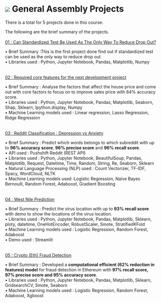 # ![](https://ga-dash.s3.amazonaws.com/production/assets/logo-9f88ae6c9c3871690e33280fcf557f33.png) General Assembly Projects

There is a total for 5 projects done in this course.

The following are the brief summary of the projects.
<br><br>
[01 : Can Standardized Test Be Used As The Only Way To Reduce Drop Out?](https://github.com/Jimmy-Sudoku/General-Assembly-Projects/tree/main/01_Project%2001-Standardized%20test)

• Brief Summary :This is the first project done find out if standardized test can be used as the only way to reduce drop out.
<br>• Libraries used : Python, Jupyter Notebook, Pandas, Matplotlib, Numpy
<br><br><br>
[02 : Required core features for the next development project](https://github.com/Jimmy-Sudoku/General-Assembly-Projects/tree/main/02_Project%2002-House%20Price%20Prediction)

• Brief Summary : Analyse the factors that affect the house price and come out with core factors to focus on to improve sales price with 84% accuracy score.
<br>• Libraries used : Python, Jupyter Notebook, Pandas, Matplotlib, Seaborn, Shap, Sklearn, Ipython.display, Numpy
<br>• Machine Learning models used : Linear regression, Lasso Regression, Ridge Regression
<br><br><br>
[03 : Reddit Classification : Depression vs Anxiety](https://github.com/Jimmy-Sudoku/General-Assembly-Projects/tree/main/03_Project%2003-Reddit%20Classifications)

• Brief Summary : Predict which words belongs to which subreddit with up to **96% accuracy score**, **96% precise score** and **96% recall score**.
<br>• API used : Pushshift Reddit (REST API) 
<br>• Libraries used : Python, Jupyter Notebook, BeautifulSoup, Pandas, Matplotlib, Request, Datetime, Time, Random, String, Re, Seaborn, Sklearn
<br>• Natural Language Processing (NLP) used : Count Vectorizer, TF-IDF, Spacy, WordCloud, NLTK
<br>• Machine Learning models used :Logistic Regression, Naïve Bayes Bernoulli, Random Forest, Adaboost, Gradient Boosting
<br><br><br>
[04 : West Nile Prediction](https://github.com/Jimmy-Sudoku/General-Assembly-Projects/tree/main/04-Project%2004-West%20Nile%20Virus)

• Brief Summary : Predict the virus location with up to **93% recall score** with demo to show the locations of the virus location.
<br>• Libraries used : Python, Jupyter Notebook, Pandas, Matplotlib, Sklearn, ploty, datetime, OneHotEncoder, RobustScaler, Smote, StratifiedKFold
<br>• Machine Learning models used : Logistic Regression, Random Forest, Adaboost
<br>• Demo used : Streamlit
<br><br><br>
[05 : Crypto (Eth) Fraud Detection](https://github.com/Jimmy-Sudoku/General-Assembly-Projects/tree/main/05%20Capstone%20Project%20-%20Crypto%20Fraud%20Detection)

• Brief Summary : Developed a **computational efficient (62% reduction in features) model** for fraud detection in Ethereum with **97% recall score, 97% precise score and 95% accuracy score**.
<br>• Libraries used : Python, Jupyter Notebook, Pandas, Matplotlib, Sklearn, GridsearchCV, Smote, Seaborn
<br>• Machine Learning models used : Logistic Regression, Random Forest, Adaboost, Xgboost
